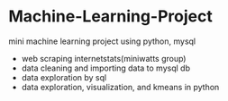 # Machine-Learning-Project
mini machine learning project using python, mysql

* web scraping internetstats(miniwatts group) 
* data cleaning and importing data to mysql db
* data exploration by sql
* data exploration, visualization, and kmeans in python
